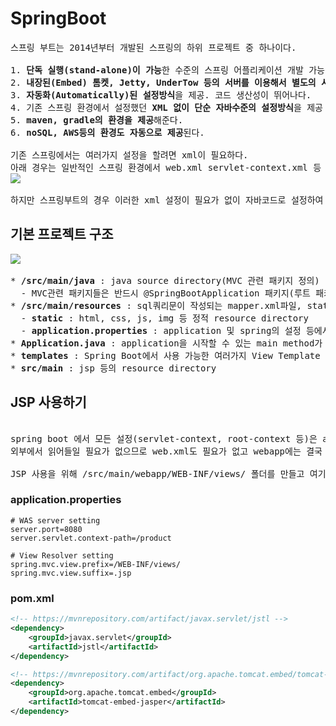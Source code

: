 # SpringBoot
<pre>
스프링 부트는 2014년부터 개발된 스프링의 하위 프로젝트 중 하나이다.

1. <b>단독 실행(stand-alone)이 가능</b>한 수준의 스프링 어플리케이션 개발 가능
2. <b>내장된(Embed) 톰켓, Jetty, UnderTow 등의 서버를 이용해서 별도의 서버설치 없이</b> 실행이 가능
3. <b>자동화(Automatically)된 설정방식</b>을 제공. 코드 생산성이 뛰어나다.
4. 기존 스프링 환경에서 설정했던 <b>XML 없이 단순 자바수준의 설정방식</b>을 제공
5. <b>maven, gradle의 환경을 제공</b>해준다.
6. <b>noSQL, AWS등의 환경도 자동으로 제공</b>된다.

기존 스프링에서는 여러가지 설정을 할려면 xml이 필요하다.
아래 경우는 일반적인 스프링 환경에서 web.xml servlet-context.xml 등 여러가지 설정을 하는 경우이다.
<img src="https://github.com/RyuKyeongWoo/TIL/blob/main/SpringBoot/img/SpringXML.PNG"/>

하지만 스프링부트의 경우 이러한 xml 설정이 필요가 없이 자바코드로 설정하여 쉽게 관리를 할 수 있다.
</pre>
## 기본 프로젝트 구조
<pre>
<img src="https://github.com/RyuKyeongWoo/TIL/blob/main/SpringBoot/img/SpringBoot.PNG"/>

* <b>/src/main/java</b> : java source directory(MVC 관련 패키지 정의)
  - MVC관련 패키지들은 반드시 @SpringBootApplication 패키지(루트 패키지)의 하위 패키지에 있어야 정상적으로 Component Scan이 가능
* <b>/src/main/resources</b> : sql쿼리문이 작성되는 mapper.xml파일, static파일, application.properties가 있다.
  - <b>static</b> : html, css, js, img 등 정적 resource directory
  - <b>application.properties</b> : application 및 spring의 설정 등에서 사용할 여러 가지 property를 정의한 file
* <b>Application.java</b> : application을 시작할 수 있는 main method가 존재하는 spring 구성 Main Class
* <b>templates</b> : Spring Boot에서 사용 가능한 여러가지 View Template 위치
* <b>src/main</b> : jsp 등의 resource directory
</pre>
## JSP 사용하기
<pre>

spring boot 에서 모든 설정(servlet-context, root-context 등)은 application.properties 에 작성된다.
외부에서 읽어들일 필요가 없으므로 web.xml도 필요가 없고 webapp에는 결국 화면에 보여줄 View 파일만 존재한다.

JSP 사용을 위해 /src/main/webapp/WEB-INF/views/ 폴더를 만들고 여기에 jsp 파일을 만들어주어야 한다.
</pre>
### application.properties
```properties
# WAS server setting
server.port=8080
server.servlet.context-path=/product
 
# View Resolver setting
spring.mvc.view.prefix=/WEB-INF/views/
spring.mvc.view.suffix=.jsp
```
### pom.xml
```xml
<!-- https://mvnrepository.com/artifact/javax.servlet/jstl -->
<dependency>
    <groupId>javax.servlet</groupId>
    <artifactId>jstl</artifactId>
</dependency>

<!-- https://mvnrepository.com/artifact/org.apache.tomcat.embed/tomcat-embed-jasper -->
<dependency>
    <groupId>org.apache.tomcat.embed</groupId>
    <artifactId>tomcat-embed-jasper</artifactId>
</dependency>
```